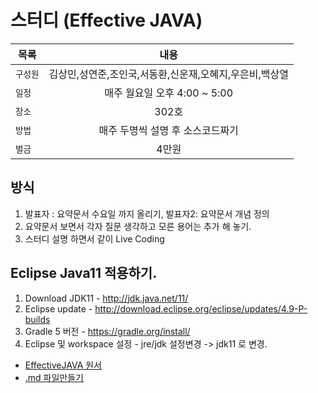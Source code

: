스터디 (Effective JAVA)
======
| 목록 | 내용 |
|---|:---:|
| `구성원` | 김상민,성연준,조인국,서동환,신운재,오혜지,우은비,백상열 | 
| `일정` | 매주 월요일 오후 4:00 ~ 5:00 |  
| `장소` | 302호 | 
| `방법` | 매주 두명씩 설명 후 소스코드짜기 |
| `벌금` | 4만원 |


## 방식
  1. 발표자 : 요약문서 수요일 까지 올리기, 발표자2: 요약문서 개념 정의 
  2. 요약문서 보면서 각자 질문 생각하고 모른 용어는 추가 해 놓기.
  3. 스터디 설명 하면서 같이 Live Coding
  
## Eclipse Java11 적용하기.
1. Download JDK11 - http://jdk.java.net/11/ 
2. Eclipse update - http://download.eclipse.org/eclipse/updates/4.9-P-builds
3. Gradle 5 버전 - https://gradle.org/install/ 
4. Eclipse 및 workspace 설정 - jre/jdk 설정변경 -> jdk11 로 변경. 


- [EffectiveJAVA 원서](https://github.com/GianfrancoMS/Books/blob/master/Java/Effective%20Java%20(3rd%20Edition).pdf)
- [.md 파일만들기](https://heropy.blog/2017/09/30/markdown/)
